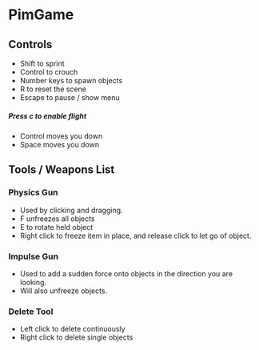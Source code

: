 # PimGame

## Controls
+ Shift to sprint
+ Control to crouch
+ Number keys to spawn objects
+ R to reset the scene
+ Escape to pause / show menu
##### Press c to enable flight
+ Control moves you down
+ Space moves you down

## Tools / Weapons List
### Physics Gun
+ Used by clicking and dragging.
+ F unfreezes all objects
+ E to rotate held object
+ Right click to freeze item in place, and release click to let go of object.
### Impulse Gun
+ Used to add a sudden force onto objects in the direction you are looking.
+ Will also unfreeze objects.
### Delete Tool
+ Left click to delete continuously
+ Right click to delete single objects
